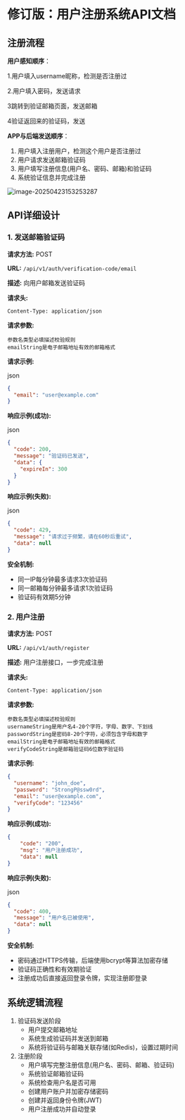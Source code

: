 # 修订版：用户注册系统API文档

## 注册流程

**用户感知顺序**：

1.用户填入username昵称，检测是否注册过

2.用户填入密码，发送请求

3跳转到验证邮箱页面，发送邮箱

4验证返回来的验证码，发送

**APP与后端发送顺序**：

1. 用户填入注册用户，检测这个用户是否注册过
2. 用户请求发送邮箱验证码
3. 用户填写注册信息(用户名、密码、邮箱)和验证码
4. 系统验证信息并完成注册

![image-20250423153253287](https://gitee.com/yuxialiuozi/typora/raw/master/image-20250423153253287.png)


## API详细设计

### 1. 发送邮箱验证码

**请求方法:** POST

**URL:** `/api/v1/auth/verification-code/email`

**描述:** 向用户邮箱发送验证码

**请求头:**

```
Content-Type: application/json
```

**请求参数:**

```
参数名类型必填描述校验规则
emailString是电子邮箱地址有效的邮箱格式
```

**请求示例:**

json

```json
{
  "email": "user@example.com"
}
```

**响应示例(成功):**

json

```json
{
  "code": 200,
  "message": "验证码已发送",
  "data": {
    "expireIn": 300
  }
}
```

**响应示例(失败):**

json

```json
{
  "code": 429,
  "message": "请求过于频繁，请在60秒后重试",
  "data": null
}
```

**安全机制:**

- 同一IP每分钟最多请求3次验证码
- 同一邮箱每分钟最多请求1次验证码
- 验证码有效期5分钟

### 2. 用户注册

**请求方法:** POST

**URL:** `/api/v1/auth/register`

**描述:** 用户注册接口，一步完成注册

**请求头:**

```
Content-Type: application/json
```

**请求参数:**

```
参数名类型必填描述校验规则
usernameString是用户名4-20个字符，字母、数字、下划线
passwordString是密码8-20个字符，必须包含字母和数字
emailString是电子邮箱地址有效的邮箱格式
verifyCodeString是邮箱验证码6位数字验证码
```

**请求示例:**

```json
{
  "username": "john_doe",
  "password": "StrongP@ssw0rd",
  "email": "user@example.com",
  "verifyCode": "123456"
}
```

**响应示例(成功):**

```json
{
    "code": "200",
    "msg": "用户注册成功",
    "data": null
}
```

**响应示例(失败):**

json

```json
{
  "code": 400,
  "message": "用户名已被使用",
  "data": null
}
```

**安全机制:**

- 密码通过HTTPS传输，后端使用bcrypt等算法加密存储
- 验证码正确性和有效期验证
- 注册成功后直接返回登录令牌，实现注册即登录

## 系统逻辑流程

1. 验证码发送阶段
   - 用户提交邮箱地址
   - 系统生成验证码并发送到邮箱
   - 系统将验证码与邮箱关联存储(如Redis)，设置过期时间
2. 注册阶段
   - 用户填写完整注册信息(用户名、密码、邮箱、验证码)
   - 系统验证邮箱验证码
   - 系统检查用户名是否可用
   - 创建用户账户并加密存储密码
   - 创建并返回身份令牌(JWT)
   - 用户注册成功并自动登录